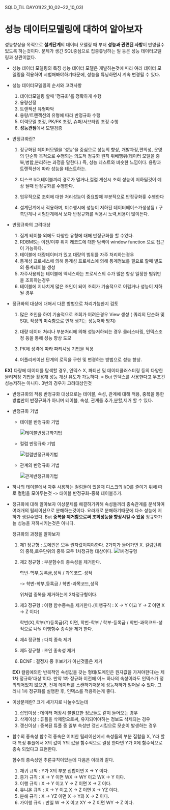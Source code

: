 SQLD_TIL DAY01(22_10_02~22_10_03)

# 성능 데이터모델링에 대하여 알아보자

성능향상을 목적으로 **설계단계**의 데이터 모델링 때 부터 **성능과 관련된 사항**이 반영될수있도록 하는것이다.
문제가 생긴 SQL중심으로 집중튜닝하는 일 등은 성능 데이터모델링과 상관이없다.

- 성능 데이터 모델링의 특징
   성능 데이터 모델은 개발하는것에 따라 여러 데이터 모델링을 적용하여 시험해봐야하기때문에,
   성능을 튜닝하면서 계속 변경될 수 있다.


- 성능 데이터모델링의 순서와 고려사항
  
    1. 데이터모델링 할때 '정규화'를 정확하게 수행
    2. 용량산정
    3. 트랜잭션 유형파악
    4. 용량/트랜잭션의 유형에 따라 반정규화 수행
    5. 이력모델 조정, PK/FK 조정, 슈퍼/서브타입 조정 수행
    6. **성능관점**에서 모델검증

- 반정규화란?
    1. 정규화된 데이터모델을 '성능'을 중심으로 성능의 향상, 개발과정,편의성, 운영의 단순화 목적으로 수행되는
    의도적 정규화 원칙 위배행위(데이터 모델을 중복,병합,분리하는 과정을 말한다.)
    즉, 성능 테스트와 비슷한 느낌이다. 용량과 트랜잭션에 따라 성능을 테스트하는.

    2. 디스크 I/O,테이블끼리 경로가 멀거나,컬럼 계산시 조회 성능이 저하될것이 예상 될때 반정규화를 수행한다.
    3. 업무적으로 조회에 대한 처리성능이 중요할때 부분적으로 반정규화흫 수행한다
    4. 설계단계에서 적용하며, 미수행시에 성능이 저하된 데이터베이스가생성됨 / 구축단계나 시험단계에서 보다 반정규화를 적용시 노력,비용이 많이든다.

- 반정규화의 고려대상
    1. 집계 테이블 외에도 다양한 유형에 대해 반정규화를 할 수있다.
    2. RDBMS는 이전/이후 위치 레코드에 대한 탐색이 window function 으로 접근이 가능하다.
    3. 테이블에 대량데이터가 있고 대량의 범위를 자주 처리하는경우
    4. 통계성 프로세스에 의해 통계성 프로세스에 의해 통계정보를 필요로 할때 별도의 통계테이블 생성
    5. 자주사용되는 테이블에 엑세스하는 프로세스의 수가 많은 항상 일정한 범위만을 조회하는경우
    6. 테이블에 지나치게 많은 조인이 되어 조회가 기술적으로 어렵거나 성능이 저하 될 경우

-  정규화의 대상에 대해서 다른 방법으로 처리가능한지 검토
    1. 많은 조인을 하여 기술적으로 조회가 어려운경우 View 생성 ( 쿼리의 단순화 및 SQL 작성의 미숙함으로 인해 생기는 성능저하 방지)

    2. 대량 데이터 처리나 부분처리에 의해 성능저하되는 경우 클러스터링, 인덱스조정 등을 통해 성능 향상 도모

    3. PK에 성격에 따라 파티셔닝 기법을 적용

    4. 어플리케이션 단계의 로직을 구현 및 변경하는 방법으로 성능 향상.
     
**EX)**
   다량에 데이터를 탐색할 경우, 인덱스 X, 파티션 및 데이터클러스터링 등의 다양한 물리저장 기법을 활용해 성능 개선 유도가 가능하다. = But 인덱스를 사용한다고 무조건 성능저하는 아니다. 3번의 경우가 고려대상인것


- 반정규화의 적용
    반정규화 대상으로는 테이블, 속성, 관계에 대해 적용, 중복을 통한 방법만이 반정규화가 아니며
    테이블, 속성, 관계를 추가,분할,제거 할 수 있다.


- 반정규화 기법
    - 테이블 반정규화 기법

        ![테이블반정규화기법](https://dataonair.or.kr/publishing/img/knowledge/SQL_091.jpg)
    
    - 컬럼 반정규화 기법
     
        ![컬럼반정규화기법](https://dataonair.or.kr/publishing/img/knowledge/SQL_092.jpg)
    
    - 관계의 반정규화 기법

        ![관계반정규화기법](https://dataonair.or.kr/publishing/img/knowledge/SQL_093.jpg) 


- 하나의 테이블에서 자주 사용하는 컬럼들이 있을때 디스크의 I/O를 줄이기 위해 따로 컬럼을 모아두는것
  -> 태이블 반정규화-중복 테이블추가.

- 정규화에 대해 알아보자
    이상문제를 해결하기위해 속성들끼리 종속관계를 분석하여 여러개의 릴레이션으로 분해하는것이다.
    요러개로 분해하기때문에 다소 성능에 저하가 생길수있다.  But **중복을 제거함으로써 조회성능을 향상시킬 수 있음**
    정규화가 늘 성능을 저하시키는것은 아니다.
    
    정규화의 과정을 알아보자

    1. 제1 정규형 : 도메인은 모두 원자값이여야한다. 2가지가 들어가면 X. 컬럼단위의 중복,로우단위의 중복  모두 1차정규형 대상이다.
    ![1차정규형](https://img1.daumcdn.net/thumb/R1280x0/?scode=mtistory2&fname=https%3A%2F%2Fk.kakaocdn.net%2Fdn%2FbIXuX0%2FbtqBGpEhISu%2FkNCOwnGlgcOJLMP43tiV6k%2Fimg.png)

    1. 제2  정규형 : 부분함수의 종속성을 제거한다.
 
        학번-학부,등록금,성적 / 과목코드-성적 

       -> 학번-학부,등록금 / 학번-과목코드,성적 

        위처럼 중복을 제거하는게 2차정규형이다.

    2. 제3 정규형 : 이행 함수종속을 제거한다.(이행규칙 : X → Y 이고 Y → Z 이면 X → Z 이다)

        학번(X),학부(Y)등록금(Z) 이면,
          학번-학부 / 학부-등록금 / 학번-과목코드-성적으로 나눠 이행함수 종속을 제거 한다.
    3. 제4 정규형 : 다치 종속 제거
    4. 제5 정규형 : 조인 종속성 제거
    5. BCNF : 결정자 중 후보키가 아닌것들은 제거

    **EX)**
        컬럼에의한 반복적인 속성값을 갖는 형태(도메인은 원자값을 가져야한다)는 제 1차 정규화'대상'이다.
        만약 1차 정규화 이전에 어느 하나의 속성이라도 인덱스가 정의되어있지 않으면, 전체 데이터를 스캔하기때문에
        성능저하가 일어날 수 있다. 그러니 1차 정규화를 실행한 후, 인덱스를 적용하는게 좋다.


- 이상문제란?
    크게 세가지로 나눌수있는데
    1. 삽입이상 : 데이터 저장시 불필요한 정보들도 같이 들어오는 경우
    2. 삭제이상 : 튜플을 삭제함으로써, 유지되어야하는 정보도 삭제되는 경우
    3. 갱신이상 : 중복된 튜플 중 일부 속성만 갱신시킴으로 모순이 발생하는 경우


- 함수의 종속성 
    함수적 종속은 어떠한 릴레이션에서 속성들의 부분 집합을 X, Y라 할 때 특정 튜플에서 X의 값이 Y의 값을 함수적으로 결정 한다면 Y가 X에 함수적으로 종속 되었다고 표현한다.
    
    함수의 종속성엔 추론규칙이있는데 다음은 아래와 같다.

    1. 재귀 규칙 : Y가 X의 부분 집합이면 X → Y 이다.
    2. 증가 규칙 : X → Y 이면 WX → WY 이고 WX → Y 이다.
    3. 이행 규칙 : X → Y 이고 Y → Z 이면 X → Z 이다.
    4. 유니온 규칙 : X → Y 이고 X → Z 이면 X → YZ 이다.
    5. 분해 규칙 : X → YZ 이면 X → Y와 X → Z 이다.
    6. 가이행 규칙 : 만일 W → X 이고 XY → Z 이면 WY → Z 이다.